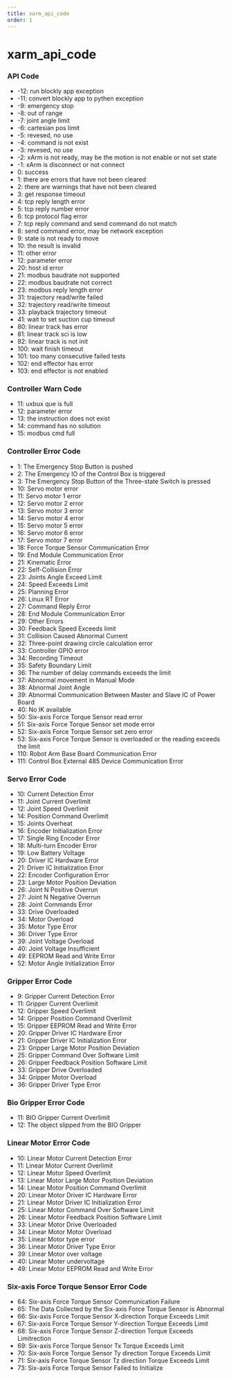```yaml
---
title: xarm_api_code
order: 1
---
```


# xarm\_api\_code

### API Code

* \-12: run blockly app exception
* \-11: convert blockly app to pythen exception
* \-9: emergency stop
* \-8: out of range
* \-7: joint angle limit
* \-6: cartesian pos limit
* \-5: revesed, no use
* \-4: command is not exist
* \-3: revesed, no use
* \-2: xArm is not ready, may be the motion is not enable or not set state
* \-1: xArm is disconnect or not connect
* 0: success
* 1: there are errors that have not been cleared
* 2: there are warnings that have not been cleared
* 3: get response timeout
* 4: tcp reply length error
* 5: tcp reply number error
* 6: tcp protocol flag error
* 7: tcp reply command and send command do not match
* 8: send command error, may be network exception
* 9: state is not ready to move
* 10: the result is invalid
* 11: other error
* 12: parameter error
* 20: host id error
* 21: modbus baudrate not supported
* 22: modbus baudrate not correct
* 23: modbus reply length error
* 31: trajectory read/write failed
* 32: trajectory read/write timeout
* 33: playback trajectory timeout
* 41: wait to set suction cup timeout
* 80: linear track has error
* 81: linear track sci is low
* 82: linear track is not init
* 100: wait finish timeout
* 101: too many consecutive failed tests
* 102: end effector has error
* 103: end effector is not enabled

### Controller Warn Code

* 11: uxbux que is full
* 12: parameter error
* 13: the instruction does not exist
* 14: command has no solution
* 15: modbus cmd full

### Controller Error Code

* 1: The Emergency Stop Button is pushed
* 2: The Emergency IO of the Control Box is triggered
* 3: The Emergency Stop Button of the Three-state Switch is pressed
* 10: Servo motor error
* 11: Servo motor 1 error
* 12: Servo motor 2 error
* 13: Servo motor 3 error
* 14: Servo motor 4 error
* 15: Servo motor 5 error
* 16: Servo motor 6 error
* 17: Servo motor 7 error
* 18: Force Torque Sensor Communication Error
* 19: End Module Communication Error
* 21: Kinematic Error
* 22: Self-Collision Error
* 23: Joints Angle Exceed Limit
* 24: Speed Exceeds Limit
* 25: Planning Error
* 26: Linux RT Error
* 27: Command Reply Error
* 28: End Module Communication Error
* 29: Other Errors
* 30: Feedback Speed Exceeds limit
* 31: Collision Caused Abnormal Current
* 32: Three-point drawing circle calculation error
* 33: Controller GPIO error
* 34: Recording Timeout
* 35: Safety Boundary Limit
* 36: The number of delay commands exceeds the limit
* 37: Abnormal movement in Manual Mode
* 38: Abnormal Joint Angle
* 39: Abnormal Communication Between Master and Slave IC of Power Board
* 40: No IK available
* 50: Six-axis Force Torque Sensor read error
* 51: Six-axis Force Torque Sensor set mode error
* 52: Six-axis Force Torque Sensor set zero error
* 53: Six-axis Force Torque Sensor is overloaded or the reading exceeds the limit
* 110: Robot Arm Base Board Communication Error
* 111: Control Box External 485 Device Communication Error

### Servo Error Code

* 10: Current Detection Error
* 11: Joint Current Overlimit
* 12: Joint Speed Overlimit
* 14: Position Command Overlimit
* 15: Joints Overheat
* 16: Encoder Initialization Error
* 17: Single Ring Encoder Error
* 18: Multi-turn Encoder Error
* 19: Low Battery Voltage
* 20: Driver IC Hardware Error
* 21: Driver IC Initialization Error
* 22: Encoder Configuration Error
* 23: Large Motor Position Deviation
* 26: Joint N Positive Overrun
* 27: Joint N Negative Overrun
* 28: Joint Commands Error
* 33: Drive Overloaded
* 34: Motor Overload
* 35: Motor Type Error
* 36: Driver Type Error
* 39: Joint Voltage Overload
* 40: Joint Voltage Insufficient
* 49: EEPROM Read and Write Error
* 52: Motor Angle Initialization Error

### Gripper Error Code

* 9: Gripper Current Detection Error
* 11: Gripper Current Overlimit
* 12: Gripper Speed Overlimit
* 14: Gripper Position Command Overlimit
* 15: Gripper EEPROM Read and Write Error
* 20: Gripper Driver IC Hardware Error
* 21: Gripper Driver IC Initialization Error
* 23: Gripper Large Motor Position Deviation
* 25: Gripper Command Over Software Limit
* 26: Gripper Feedback Position Software Limit
* 33: Gripper Drive Overloaded
* 34: Gripper Motor Overload
* 36: Gripper Driver Type Error

### Bio Gripper Error Code

* 11: BIO Gripper Current Overlimit
* 12: The object slipped from the BIO Gripper

### Linear Motor Error Code

* 10: Linear Motor Current Detection Error
* 11: Linear Motor Current Overlimit
* 12: Linear Motor Speed Overlimit
* 13: Linear Motor Large Motor Position Deviation
* 14: Linear Motor Position Command Overlimit
* 20: Linear Motor Driver IC Hardware Error
* 21: Linear Motor Driver IC Initialization Error
* 25: Linear Motor Command Over Software Limit
* 26: Linear Motor Feedback Position Software Limit
* 33: Linear Motor Drive Overloaded
* 34: Linear Motor Motor Overload
* 35: Linear Motor type error
* 36: Linear Motor Driver Type Error
* 39: Linear Motor over voltage
* 40: Linear Moter undervoltage
* 49: Linear Motor EEPROM Read and Write Error

### Six-axis Force Torque Sensor Error Code

* 64: Six-axis Force Torque Sensor Communication Failure
* 65: The Data Collected by the Six-axis Force Torque Sensor is Abnormal
* 66: Six-axis Force Torque Sensor X-direction Torque Exceeds Limit
* 67: Six-axis Force Torque Sensor Y-direction Torque Exceeds Limit
* 68: Six-axis Force Torque Sensor Z-direction Torque Exceeds Limitrection
* 69: Six-axis Force Torque Sensor Tx Torque Exceeds Limit
* 70: Six-axis Force Torque Sensor Ty direction Torque Exceeds Limit
* 71: Six-axis Force Torque Sensor Tz direction Torque Exceeds Limit
* 73: Six-axis Force Torque Sensor Failed to Initialize
